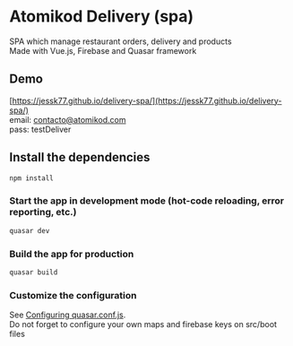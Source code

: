 # Atomikod Delivery (spa)

SPA which manage restaurant orders, delivery and products\
Made with Vue.js, Firebase and Quasar framework

## Demo
[https://jessk77.github.io/delivery-spa/](https://jessk77.github.io/delivery-spa/) \
email: contacto@atomikod.com \
pass: testDeliver

## Install the dependencies
```bash
npm install
```

### Start the app in development mode (hot-code reloading, error reporting, etc.)
```bash
quasar dev
```


### Build the app for production
```bash
quasar build
```

### Customize the configuration
See [Configuring quasar.conf.js](https://quasar.dev/quasar-cli/quasar-conf-js).
\
Do not forget to configure your own maps and firebase keys on src/boot files
